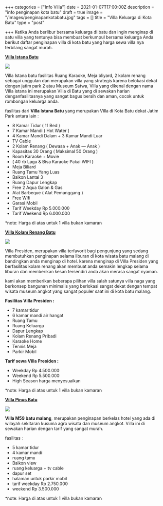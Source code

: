 +++
categories = ["Info Villa"]
date = 2021-01-07T17:00:00Z
description = "info penginapan kota batu"
draft = true
image = "/images/penginapankotabatu.jpg"
tags = []
title = "Villa Keluarga di Kota Batu"
type = "post"

+++
Ketika Anda berlibur bersama keluarga di batu dan ingin menginap di satu villa yang tentunya bisa membuat berkumpul bersama keluarga Anda berikut daftar penginapan villa di kota batu yang harga sewa villa nya terbilang sangat murah.

[**Villa Istana Batu**](https://penginapankotabatu.com/villa-istana-batu-villa-fasilitas-terlengkap/)

![](/images/1_y5jjdnibivoptx4r3itfzw.png)

Villa Istana batu fasilitas Ruang Karaoke, Meja bliyard, 2 kolam renang sebagai unggulan dan merupakan villa yang strategis karena belokasi dekat dengan jatim park 2 atau Museum Satwa, Villa yang dikenal dengan nama Villa istana ini merupakan Villa di Batu yang di sewakan harian denganfasilitasnya yang sangat bagus bersih dan aman, cocok untuk rombongan keluarga anda.

fasilitas dari **Villa Istana Batu** yang merupakan Villa di Kota Batu dekat Jatim Park antara lain :

* 8 Kamar Tidur ( 11 Bed )
* 7 Kamar Mandi ( Hot Water )
* 4 Kamar Mandi Dalam + 3 Kamar Mandi Luar
* TV Cable
* 2 Kolam Renang ( Dewasa + Anak — Anak )
* Kapasitas 30 Orang ( Maksimal 50 Orang )
* Room Karaoke + Movie
* ( 40 rb Lagu & Bisa Karaoke Pakai WIFI )
* Meja Biliard
* Ruang Tamu Yang Luas
* Balkon Lantai 3
* Ruang Dapur Lengkap
* Free 2 Aqua Galon & Gas
* Alat Barbeque ( Alat Pemanggang )
* Free Wifi
* Garasi Mobil
* Tarif Weekday Rp 5.000.000
* Tarif Weekend Rp 6.000.000

\*note: Harga di atas untuk 1 villa bukan kamaran

[**Villa Kolam Renang Batu**](https://penginapankotabatu.com/villa-kolam-renang-batu-3/)

![](/images/penginapankotabatu.jpg)

Villa Presiden, merupakan villa terfavorit bagi pengunjung yang sedang membutuhkan penginapan selama liburan di kota wisata batu malang di bandingkan anda menginap di hotel. karena menginap di Villa Presiden yang berfasilitas kolam renang akan membuat anda semakin lengkap selama liburan dan memberikan kesan tersendiri anda akan merasa sangat nyaman.

kami akan memberikan beberapa pilihan villa salah satunya villa naga yang berkonsep bangunan minimalis yang berlokasi sangat dekat dengan tempat wisata museum angkot yang sangat populer saat ini di kota batu malang.

**Fasilitas Villa Presiden :**

* 7 kamar tidur
* 6 kamar mandi air hangat
* Ruang Tamu
* Ruang Keluarga
* Dapur Lengkap
* Kolam Renang Pribadi
* Karaoke Home
* Tennis Meja
* Parkir Mobil

**Tarif sewa Villa Presiden :** 

* Weekday Rp 4.500.000
* Weekend Rp 5.500.000
* High Season harga menyesuaikan

\*note: Harga di atas untuk 1 villa bukan kamaran

[**Villa Pinus Batu**](https://penginapankotabatu.com/villa-pinus-batu/)

![](/images/villa-kota-batu.jpg)

**Villa M59 batu malang**, merupakan penginapan berkelas hotel yang ada di wilayah sekitaran kusuma agro wisata dan museum angkot. Villa ini di sewakan harian dengan tarif yang sangat murah.

fasilitas :

* 5 kamar tidur
* 4 kamar mandi
* ruang tamu
* Balkon view
* ruang keluarga + tv cable
* dapur set
* halaman untuk parkir mobil
* tarif weekday Rp 2.750.000
* weekend Rp 3.500.000

\*note: Harga di atas untuk 1 villa bukan kamaran